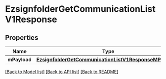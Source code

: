 # EzsignfolderGetCommunicationListV1Response

## Properties
Name | Type | Description | Notes
------------ | ------------- | ------------- | -------------
**mPayload** | [**EzsignfolderGetCommunicationListV1ResponseMPayload***](EzsignfolderGetCommunicationListV1ResponseMPayload.md) |  | 

[[Back to Model list]](../README.md#documentation-for-models) [[Back to API list]](../README.md#documentation-for-api-endpoints) [[Back to README]](../README.md)


